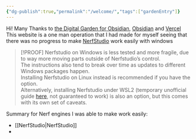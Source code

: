 ```yaml
---
{"dg-publish":true,"permalink":"/welcome/","tags":["gardenEntry"]}
---
```



Hi!
Many Thanks to [the Digital Garden for Obsidian](https://dg-docs.ole.dev/), [Obsidian](https://obsidian.md/) and [Vercel](https://vercel.com)
This website is a one man operation that I had made for myself seeing that there was no progress to make [NerfStudio](https://docs.nerf.studio/quickstart/installation.html) work easily with windows
> [!PROOF]
> Nerfstudio on Windows is less tested and more fragile, due to way more moving parts outside of Nerfstudio’s control.  
> The instructions also tend to break over time as updates to different Windows packages happen.  
> Installing Nerfstudio on Linux instead is recommended if you have the option.  
> Alternatively, installing Nerfstudio under WSL2 (temporary unofficial guide [here](https://gist.github.com/SharkWipf/0a3fc1be3ea88b0c9640db6ce15b44b9), not guaranteed to work) is also an option, but this comes with its own set of caveats.

Summary for Nerf engines I was able to make work easily:
* [[NerfStudio\|NerfStudio]]
* 